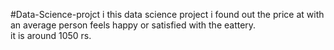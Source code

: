 #Data-Science-projct
i this data science project i found out the price at with an average person feels happy or satisfied with the eattery.  
it is around 1050 rs.  
